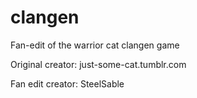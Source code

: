 # clangen
Fan-edit of the warrior cat clangen game

Original creator: just-some-cat.tumblr.com

Fan edit creator: SteelSable
